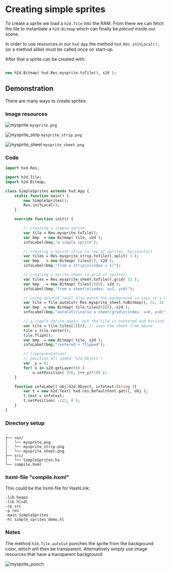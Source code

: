 # Creating simple sprites

To create a sprite we load a `h2d.Tile` into the RAM. From there we can fetch the tile to instantiate a `h2d.Bitmap` which can finally be *placed* inside our scene.

In order to use resources in our `hxd.App` the method `hxd.Res.initLocal();` (or a method alike) must be called once on start-up.

After that a sprite can be created with:
```haxe

new h2d.Bitmap( hxd.Res.mysprite.toTile(), s2d );

```

## Demonstration

There are many ways to create sprites:

### Image resources

![mysprite](https://user-images.githubusercontent.com/88530062/178524612-dc720d4b-409b-4bfa-89cf-40673eb1ff9a.png)
`mysprite.png`

![mysprite_strip](https://user-images.githubusercontent.com/88530062/178524639-f0be34e1-d9bf-43a1-b4bc-7ac79ea92c12.png)
`mysprite_strip.png`

![mysprite_sheet](https://user-images.githubusercontent.com/88530062/178524666-87790e44-05d7-4e74-9ae0-0095a44c289d.png)
`mysprite_sheet.png`

### Code

```haxe
import hxd.Res;

import h2d.Tile;
import h2d.Bitmap;

class SimpleSprites extends hxd.App {
    static function main() {
        new SimpleSprites();
        Res.initLocal();
    }

    override function init() {

        // creating a simple sprite
        var tile = Res.mysprite.toTile();
        var bmp  = new Bitmap( tile, s2d );
        infoLabel(bmp,"a simple sprite");

        // creating a sprite strip (a row of sprites, horizontal)
        var tiles = Res.mysprite_strip.toTile().split( 3 );
        var bmp   = new Bitmap( tiles[1], s2d );
        infoLabel(bmp,"from a strip\n(index = 1)");

        // creating a sprite sheet (a grid of sprites)
        var tiles = Res.mysprite_sheet.toTile().grid( 32 );
        var bmp   = new Bitmap( tiles[1][0], s2d );
        infoLabel(bmp,"from a sheet\n(index: x=1, y=0)");

        // using autoCut (will also punch the background in case it's not transparent)
        var tile = Tile.autoCut( Res.mysprite_sheet.toBitmap(), 32, 32 ); // (!!!) mind size (!!!)
        var bmp  = new Bitmap( tile.tiles[0][0], s2d );
        infoLabel(bmp,"autoCut()\nalso a sheet/grid\n(index: x=0, y=0)");

        // a simple sprite again, but the tile is centered and horizontally flipped
        var tile = tile.tiles[1][0]; // uses the sheet from above
        tile = tile.center();
        tile.flipX();
        var bmp  = new Bitmap( tile, s2d );
        infoLabel(bmp,"centered + flipped");

        // (representation)
        // position all added `h2d.Object`s
        var _y = 0;
        for( o in s2d.getLayer(0) )
            o.setPosition( 250, (++_y)*100 );
    }

    function infoLabel( obj:h2d.Object, infotext:String ){
        var t = new h2d.Text( hxd.res.DefaultFont.get(), obj );
        t.text = infotext;
        t.setPosition( -225, 0 );
    }
}
```

### Directory setup

```
.
├── res/
│   └── mysprite.png
│   └── mysprite_strip.png
│   └── mysprite_sheet.png
├── src/
│   └── SimpleSprites.hx
└── compile.hxml

```

### hxml-file "compile.hxml"

This could be the hxml-file for HashLink:

```
-lib heaps
-lib hlsdl
-cp src
-p res
-main SimpleSprites
-hl simple_sprites_demo.hl

```

### Notes

The method `h2d.Tile.autoCut` punches the sprite from the background color, which will then be transparent. Alternatively simply use image resources that have a transparent background:

![mysprite_punch](https://user-images.githubusercontent.com/88530062/178530736-ebbf3674-638e-4c73-980c-12f829dd2ba0.png)


